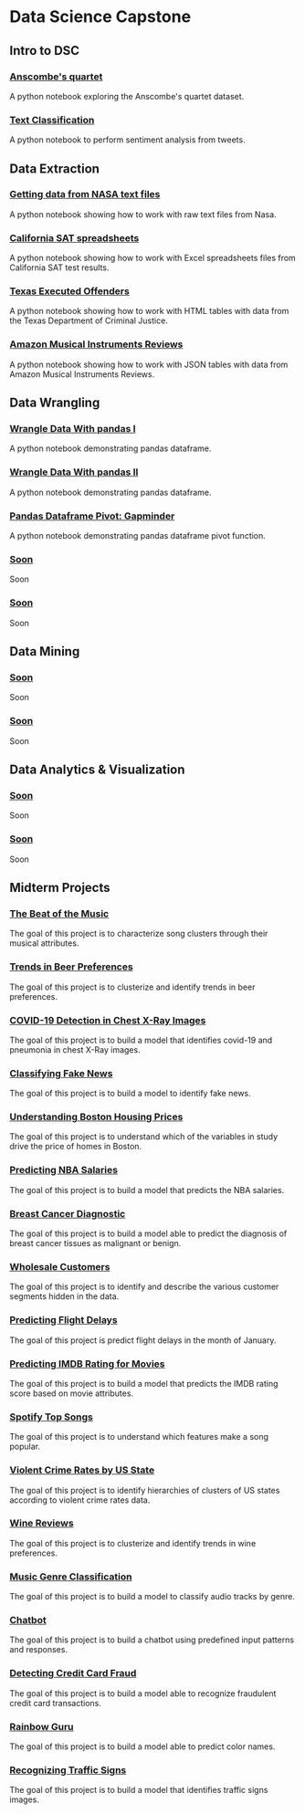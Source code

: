 # Data Science Capstone

## Intro to DSC

### [Anscombe's quartet](https://colab.research.google.com/github/emmanueliarussi/DataScienceCapstone/blob/master/1_Anscombe/anscombe.ipynb)
A python notebook exploring the Anscombe's quartet dataset. 

### [Text Classification](https://colab.research.google.com/github/emmanueliarussi/DataScienceCapstone/blob/master/2_TextClassification/text_classifier.ipynb)
A python notebook to perform sentiment analysis from tweets. 

## Data Extraction

### [Getting data from NASA text files ](https://colab.research.google.com/github/emmanueliarussi/DataScienceCapstone/blob/master/4_DataWrangling/1_data_extraction_nasa.ipynb)
A python notebook showing how to work with raw text files from Nasa. 

### [California SAT spreadsheets](https://colab.research.google.com/github/emmanueliarussi/DataScienceCapstone/blob/master/4_DataWrangling/2_data_extraction_sat.ipynb)
A python notebook showing how to work with Excel spreadsheets files from California SAT test results.

### [Texas Executed Offenders](https://colab.research.google.com/github/emmanueliarussi/DataScienceCapstone/blob/master/4_DataWrangling/3_data_extraction_texas_death_row_executions.ipynb)
A python notebook showing how to work with HTML tables with data from the Texas Department of Criminal Justice.

### [Amazon Musical Instruments Reviews](https://colab.research.google.com/github/emmanueliarussi/DataScienceCapstone/blob/master/4_DataWrangling/4_data_extraction_amazon.ipynb)
A python notebook showing how to work with JSON tables with data from Amazon Musical Instruments Reviews.

## Data Wrangling 

### [Wrangle Data With pandas I](https://colab.research.google.com/github/emmanueliarussi/DataScienceCapstone/blob/master/4_DataWrangling/5_wrangle_pandas.ipynb)
A python notebook demonstrating pandas dataframe. 

### [Wrangle Data With pandas II](https://colab.research.google.com/github/emmanueliarussi/DataScienceCapstone/blob/master/4_DataWrangling/7_wrangle_pandas.ipynb)
A python notebook demonstrating pandas dataframe. 

### [Pandas Dataframe Pivot: Gapminder](https://colab.research.google.com/github/emmanueliarussi/DataScienceCapstone/blob/master/4_DataWrangling/6_pivot_with_pandas.ipynb)
A python notebook demonstrating pandas dataframe pivot function. 

### [Soon]()
Soon

### [Soon]()
Soon

## Data Mining

### [Soon]()
Soon

### [Soon]()
Soon

## Data Analytics & Visualization

### [Soon]()
Soon

### [Soon]()
Soon

## Midterm Projects

### [The Beat of the Music](https://github.com/emmanueliarussi/DataScienceCapstone/tree/master/3_MidtermProjects/ProjectBOM)
The goal of this project is to characterize song clusters through their musical attributes.

### [Trends in Beer Preferences](https://github.com/emmanueliarussi/DataScienceCapstone/tree/master/3_MidtermProjects/ProjectBEE)
The goal of this project is to clusterize and identify trends in beer preferences.

### [COVID-19 Detection in Chest X-Ray Images](https://github.com/emmanueliarussi/DataScienceCapstone/tree/master/3_MidtermProjects/ProjectCXR)
The goal of this project is to build a model that identifies covid-19 and pneumonia in chest X-Ray images. 

### [Classifying Fake News](https://github.com/emmanueliarussi/DataScienceCapstone/tree/master/3_MidtermProjects/ProjectFN)
The goal of this project is to build a model to identify fake news. 

### [Understanding Boston Housing Prices](https://github.com/emmanueliarussi/DataScienceCapstone/tree/master/3_MidtermProjects/ProjectBHP)
The goal of this project is to understand which of the variables in study drive the price of homes in Boston. 

### [Predicting NBA Salaries](https://github.com/emmanueliarussi/DataScienceCapstone/tree/master/3_MidtermProjects/ProjectNBA)
The goal of this project is to build a model that predicts the NBA salaries.

### [Breast Cancer Diagnostic](https://github.com/emmanueliarussi/DataScienceCapstone/tree/master/3_MidtermProjects/ProjectBCD)
The goal of this project is to build a model able to predict the diagnosis of breast cancer tissues as malignant or benign.

### [Wholesale Customers](https://github.com/emmanueliarussi/DataScienceCapstone/tree/master/3_MidtermProjects/ProjectWC)
The goal of this project is to identify and describe the various customer segments hidden in the data.

### [Predicting Flight Delays](https://github.com/emmanueliarussi/DataScienceCapstone/tree/master/3_MidtermProjects/ProjectFD)
The goal of this project is predict flight delays in the month of January. 

### [Predicting IMDB Rating for Movies](https://github.com/emmanueliarussi/DataScienceCapstone/tree/master/3_MidtermProjects/ProjectIMDB)
The goal of this project is to build a model that predicts the IMDB rating score based on movie attributes.

### [Spotify Top Songs](https://github.com/emmanueliarussi/DataScienceCapstone/tree/master/3_MidtermProjects/ProjectTSS)
The goal of this project is to understand which features make a song popular.

### [Violent Crime Rates by US State](https://github.com/emmanueliarussi/DataScienceCapstone/tree/master/3_MidtermProjects/ProjectUSA)
The goal of this project is to identify hierarchies of clusters of US states according to violent crime rates data. 

### [Wine Reviews](https://github.com/emmanueliarussi/DataScienceCapstone/tree/master/3_MidtermProjects/ProjectWNF)
The goal of this project is to clusterize and identify trends in wine preferences.

### [Music Genre Classification](https://github.com/emmanueliarussi/DataScienceCapstone/tree/master/3_MidtermProjects/ProjectGTZ)
The goal of this project is to build a model to classify audio tracks by genre.

### [Chatbot](https://github.com/emmanueliarussi/DataScienceCapstone/tree/master/3_MidtermProjects/ProjectPCB)
The goal of this project is to build a chatbot using predefined input patterns and responses.

### [Detecting Credit Card Fraud](https://github.com/emmanueliarussi/DataScienceCapstone/tree/master/3_MidtermProjects/ProjectCCF)
The goal of this project is to build a model able to recognize fraudulent credit card transactions.

### [Rainbow Guru](https://github.com/emmanueliarussi/DataScienceCapstone/tree/master/3_MidtermProjects/ProjectRBG)
The goal of this project is to build a model able to predict color names. 

### [Recognizing Traffic Signs](https://github.com/emmanueliarussi/DataScienceCapstone/tree/master/3_MidtermProjects/ProjectRTS)
The goal of this project is to build a model that identifies traffic signs images. 
